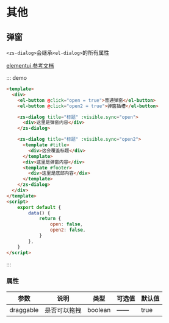# 其他

## 弹窗

`<zs-dialog>`会继承`<el-dialog>`的所有属性

[elementui 参考文档](https://element.eleme.cn/#/zh-CN/component/dialog#attributes)

::: demo

```html
<template>
  <div>
    <el-button @click="open = true">普通弹窗</el-button>
    <el-button @click="open2 = true">弹窗插槽</el-button>

    <zs-dialog title="标题" :visible.sync="open">
      <div>这里是弹窗内容</div>
    </zs-dialog>

    <zs-dialog title="标题" :visible.sync="open2">
      <template #title>
        <div>这会覆盖标题</div>
      </template>
      <div>这里是弹窗内容</div>
      <template #footer>
        <div>这里是底部内容</div>
      </template>
    </zs-dialog>
  </div>
</template>
<script>
    export default {
        data() {
            return {
                open: false,
                open2: false,
            }
        },
    }
</script>
```

:::

### 属性

| 参数      | 说明         | 类型    | 可选值 | 默认值 |
| --------- | ------------ | ------- | ------ | ------ |
| draggable | 是否可以拖拽 | boolean | ——     | true   |
